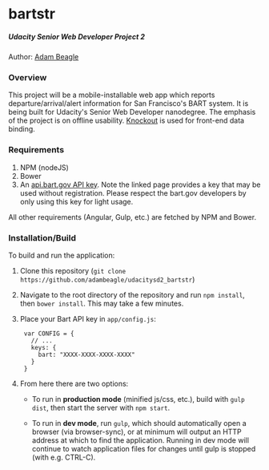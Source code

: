 # bartstr
##### *Udacity Senior Web Developer Project 2*

Author: [Adam Beagle](https://github.com/adambeagle)

### Overview

This project will be a mobile-installable web app which reports departure/arrival/alert information for San Francisco's BART system. It is being built for Udacity's Senior Web Developer nanodegree. The emphasis of the project is on offline usability. [Knockout](http://knockoutjs.com/) is used for front-end data binding.

### Requirements

1. NPM (nodeJS)
2. Bower
3. An [api.bart.gov API key](http://www.bart.gov/schedules/developers/api). Note the linked page provides a key that may be used without registration. Please respect the bart.gov developers by only using this key for light usage.

All other requirements (Angular, Gulp, etc.) are fetched by NPM and Bower.

### Installation/Build

To build and run the application:

1. Clone this repository (`git clone https://github.com/adambeagle/udacitysd2_bartstr`)

1. Navigate to the root directory of the repository and run `npm install`, then `bower install`. This may take a few minutes.

1. Place your Bart API key in `app/config.js`:

        var CONFIG = {
          // ...
          keys: {
            bart: "XXXX-XXXX-XXXX-XXXX"
          }
        }

1. From here there are two options:

    * To run in **production mode** (minified js/css, etc.), build with `gulp dist`, then start the server with `npm start`. 
    
    * To run in **dev mode**, run `gulp`, which should automatically open a browser (via browser-sync), or at minimum will output an HTTP address at which to find the application. Running in dev mode will continue to watch application files for changes until gulp is stopped (with e.g. CTRL-C).
